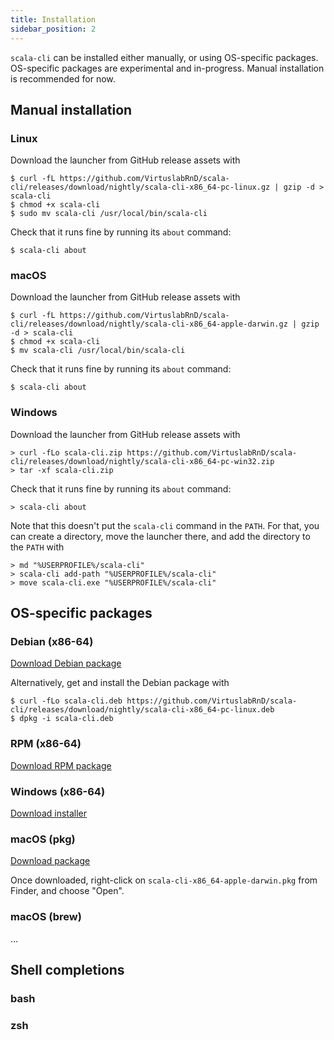 ```yaml
---
title: Installation
sidebar_position: 2
---
```


`scala-cli` can be installed either manually, or using OS-specific packages.
OS-specific packages are experimental and in-progress.
Manual installation is recommended for now.

## Manual installation

### Linux

Download the launcher from GitHub release assets with
```text
$ curl -fL https://github.com/VirtuslabRnD/scala-cli/releases/download/nightly/scala-cli-x86_64-pc-linux.gz | gzip -d > scala-cli
$ chmod +x scala-cli
$ sudo mv scala-cli /usr/local/bin/scala-cli
```

Check that it runs fine by running its `about` command:
```text
$ scala-cli about
```

### macOS

Download the launcher from GitHub release assets with
```text
$ curl -fL https://github.com/VirtuslabRnD/scala-cli/releases/download/nightly/scala-cli-x86_64-apple-darwin.gz | gzip -d > scala-cli
$ chmod +x scala-cli
$ mv scala-cli /usr/local/bin/scala-cli
```

Check that it runs fine by running its `about` command:
```text
$ scala-cli about
```

### Windows

Download the launcher from GitHub release assets with
```text
> curl -fLo scala-cli.zip https://github.com/VirtuslabRnD/scala-cli/releases/download/nightly/scala-cli-x86_64-pc-win32.zip
> tar -xf scala-cli.zip
```

Check that it runs fine by running its `about` command:
```text
> scala-cli about
```

Note that this doesn't put the `scala-cli` command in the `PATH`. For that, you can create a directory, move the
launcher there, and add the directory to the `PATH` with
```text
> md "%USERPROFILE%/scala-cli"
> scala-cli add-path "%USERPROFILE%/scala-cli"
> move scala-cli.exe "%USERPROFILE%/scala-cli"
```

## OS-specific packages

### Debian (x86-64)

[Download Debian package](https://github.com/VirtuslabRnD/scala-cli/releases/download/nightly/scala-cli-x86_64-pc-linux.deb)

Alternatively, get and install the Debian package with
```text
$ curl -fLo scala-cli.deb https://github.com/VirtuslabRnD/scala-cli/releases/download/nightly/scala-cli-x86_64-pc-linux.deb
$ dpkg -i scala-cli.deb
```

### RPM (x86-64)

[Download RPM package](https://github.com/VirtuslabRnD/scala-cli/releases/download/nightly/scala-cli-x86_64-pc-linux.rpm)

### Windows (x86-64)

[Download installer](https://github.com/VirtuslabRnD/scala-cli/releases/download/nightly/scala-cli-x86_64-pc-win32.msi)

### macOS (pkg)

[Download package](https://github.com/VirtuslabRnD/scala-cli/releases/download/nightly/scala-cli-x86_64-apple-darwin.pkg)

Once downloaded, right-click on `scala-cli-x86_64-apple-darwin.pkg` from Finder, and choose "Open".

### macOS (brew)

…

## Shell completions

### bash

### zsh
